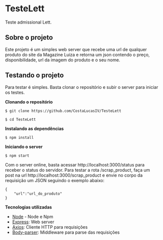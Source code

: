# TesteLett
Teste admissional Lett.

## Sobre o projeto
Este projeto é um simples web server que recebe uma url de qualquer produto do site da Magazine Luiza e retorna um json contendo o preço, disponibilidade, url da imagem do produto e o seu nome.

## Testando o projeto

Para testar é simples. Basta clonar o repositório e subir o server para iniciar os testes.

**Clonando o repositório**

```
$ git clone https://github.com/CostaLucasIV/TesteLett

$ cd TesteLett
```

**Instalando as dependências**

```
$ npm install
```

**Iniciando o server**

```
$ npm start
```
Com o server online, basta acessar http://localhost:3000/status para receber o status do servidor. Para testar a rota /scrap_product, faça um post na url http://localhost:3000/scrap_product e envie no corpo da requisição um JSON seguindo o exemplo abaixo:

```
{
    "url":"url_do_produto"
}
```

**Tecnologias utilizadas**
- [Node](https://nodejs.org/) - Node e Npm
- [Express](https://expressjs.com/pt-br/): Web server
- [Axios](https://www.npmjs.com/package/axios): Cliente HTTP para requisições
- [Body-parser](https://www.npmjs.com/package/body-parser): Middleware para parse das requisições
